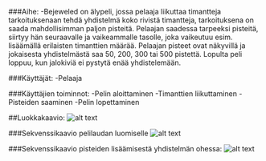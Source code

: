 ###Aihe: 
-Bejeweled on älypeli, jossa pelaaja liikuttaa timantteja
 tarkoituksenaan tehdä yhdistelmä koko rivistä timantteja, tarkoituksena on saada mahdollisimman 
paljon pisteitä. Pelaajan saadessa tarpeeksi pisteitä, siirtyy hän seuraavalle 
ja vaikeammalle tasolle, joka vaikeutuu esim. lisäämällä erilaisten timanttien määrää. 
Pelaajan pisteet ovat näkyvillä ja jokaisesta yhdistelmästä saa 50, 200, 300 tai 500 pistettä. 
Lopulta peli loppuu, kun jalokiviä ei pystytä enää yhdistelemään.

###Käyttäjät: 
-Pelaaja

###Käyttäjien toiminnot:
-Pelin aloittaminen
-Timanttien liikuttaminen
-Pisteiden saaminen
-Pelin lopettaminen

##Luokkakaavio: 
![alt text](https://github.com/Katri96/Bejeweledz/blob/master/dokumentaatio/luokkakaavio.png "Logo Title Text 1")

###Sekvenssikaavio pelilaudan luomiselle
![alt text](https://github.com/Katri96/Bejeweledz/blob/master/dokumentaatio/sekvenssikaavio.png "Logo Title Text 1")

###Sekvenssikaavio pisteiden lisäämisestä yhdistelmän ohessa:
![alt text](https://github.com/Katri96/Bejeweledz/blob/master/dokumentaatio/rivinYhdistelmaSekvenssikaavio.png "Logo Title Text 1")
